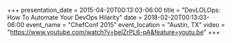 +++
presentation_date = 2015-04-20T00:13:03-06:00
title = "DevLOLOps: How To Automate Your DevOps Hilarity"
date = 2018-02-20T00:13:03-06:00
event_name = "ChefConf 2015"
event_location = "Austin, TX"
video = "https://www.youtube.com/watch?v=belZrPL6-pA&feature=youtu.be"
+++